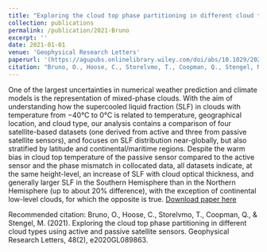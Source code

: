 ```yaml
---
title: "Exploring the cloud top phase partitioning in different cloud types using active and passive satellite sensors"
collection: publications
permalink: /publication/2021-Bruno
excerpt: ''
date: 2021-01-01
venue: 'Geophysical Research Letters'
paperurl: '(https://agupubs.onlinelibrary.wiley.com/doi/abs/10.1029/2020gl089863)'
citation: "Bruno, O., Hoose, C., Storelvmo, T., Coopman, Q., Stengel, M. (2021). &quot;Exploring the cloud top phase partitioning in different cloud types using active and passive satellite sensors&quot;. <i>Geophysical Research Letters</i>, 48(2), e2020GL089863."
---
```

One of the largest uncertainties in numerical weather prediction and climate models is the representation of mixed-phase clouds. With the aim of understanding how the supercooled liquid fraction (SLF) in clouds with temperature from −40°C to 0°C is related to temperature, geographical location, and cloud type, our analysis contains a comparison of four satellite-based datasets (one derived from active and three from passive satellite sensors), and focuses on SLF distribution near-globally, but also stratified by latitude and continental/maritime regions. Despite the warm bias in cloud top temperature of the passive sensor compared to the active sensor and the phase mismatch in collocated data, all datasets indicate, at the same height-level, an increase of SLF with cloud optical thickness, and generally larger SLF in the Southern Hemisphere than in the Northern Hemisphere (up to about 20% difference), with the exception of continental low-level clouds, for which the opposite is true.
[Download paper here](https://agupubs.onlinelibrary.wiley.com/doi/abs/10.1029/2020gl089863)

Recommended citation: Bruno, O., Hoose, C., Storelvmo, T., Coopman, Q., & Stengel, M. (2021). Exploring the cloud top phase partitioning in different cloud types using active and passive satellite sensors. Geophysical Research Letters, 48(2), e2020GL089863.
